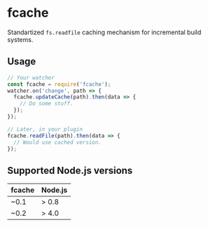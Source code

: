 # fcache

Standartized `fs.readfile` caching mechanism for incremental build systems.

## Usage

```javascript
// Your watcher
const fcache = require('fcache');
watcher.on('change', path => {
  fcache.updateCache(path).then(data => {
    // Do some stuff.
  });
});

// Later, in your plugin
fcache.readFile(path).then(data => {
  // Would use cached version.
});

```

## Supported Node.js versions

fcache | Node.js
------ | -------
~0.1   | > 0.8
~0.2   | > 4.0
